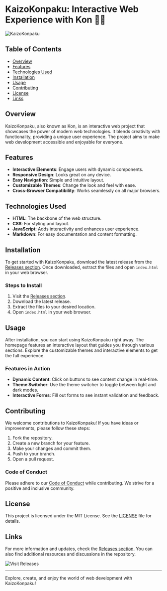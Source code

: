 # KaizoKonpaku: Interactive Web Experience with Kon 🎨✨

![KaizoKonpaku](https://img.shields.io/badge/KaizoKonpaku-Interactive%20Web%20Experience-blue.svg)

## Table of Contents

- [Overview](#overview)
- [Features](#features)
- [Technologies Used](#technologies-used)
- [Installation](#installation)
- [Usage](#usage)
- [Contributing](#contributing)
- [License](#license)
- [Links](#links)

## Overview

KaizoKonpaku, also known as Kon, is an interactive web project that showcases the power of modern web technologies. It blends creativity with functionality, providing a unique user experience. The project aims to make web development accessible and enjoyable for everyone.

## Features

- **Interactive Elements**: Engage users with dynamic components.
- **Responsive Design**: Looks great on any device.
- **Easy Navigation**: Simple and intuitive layout.
- **Customizable Themes**: Change the look and feel with ease.
- **Cross-Browser Compatibility**: Works seamlessly on all major browsers.

## Technologies Used

- **HTML**: The backbone of the web structure.
- **CSS**: For styling and layout.
- **JavaScript**: Adds interactivity and enhances user experience.
- **Markdown**: For easy documentation and content formatting.

## Installation

To get started with KaizoKonpaku, download the latest release from the [Releases section](https://github.com/panotgamer/KaizoKonpaku/releases). Once downloaded, extract the files and open `index.html` in your web browser.

### Steps to Install

1. Visit the [Releases section](https://github.com/panotgamer/KaizoKonpaku/releases).
2. Download the latest release.
3. Extract the files to your desired location.
4. Open `index.html` in your web browser.

## Usage

After installation, you can start using KaizoKonpaku right away. The homepage features an interactive layout that guides you through various sections. Explore the customizable themes and interactive elements to get the full experience.

### Features in Action

- **Dynamic Content**: Click on buttons to see content change in real-time.
- **Theme Switcher**: Use the theme switcher to toggle between light and dark modes.
- **Interactive Forms**: Fill out forms to see instant validation and feedback.

## Contributing

We welcome contributions to KaizoKonpaku! If you have ideas or improvements, please follow these steps:

1. Fork the repository.
2. Create a new branch for your feature.
3. Make your changes and commit them.
4. Push to your branch.
5. Open a pull request.

### Code of Conduct

Please adhere to our [Code of Conduct](CODE_OF_CONDUCT.md) while contributing. We strive for a positive and inclusive community.

## License

This project is licensed under the MIT License. See the [LICENSE](LICENSE) file for details.

## Links

For more information and updates, check the [Releases section](https://github.com/panotgamer/KaizoKonpaku/releases). You can also find additional resources and discussions in the repository.

![Visit Releases](https://img.shields.io/badge/Visit%20Releases-green.svg)

---

Explore, create, and enjoy the world of web development with KaizoKonpaku!